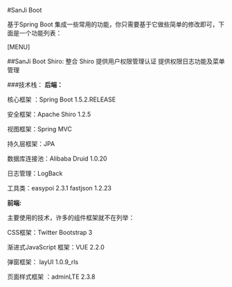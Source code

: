 #SanJi Boot

基于Spring Boot 集成一些常用的功能，你只需要基于它做些简单的修改即可，下面是一个功能列表：

[MENU]

##SanJi Boot Shiro:
整合 Shiro 提供用户权限管理认证 提供权限日志功能及菜单管理

###技术栈：
**后端：**

核心框架 ：Spring Boot 1.5.2.RELEASE

安全框架：Apache Shiro 1.2.5

视图框架：Spring MVC

持久层框架：JPA

数据库连接池：Alibaba Druid 1.0.20

日志管理：LogBack

工具类：easypoi 2.3.1 fastjson 1.2.23

**前端:**

主要使用的技术，许多的组件框架就不在列举：

CSS框架：Twitter Bootstrap 3

渐进式JavaScript 框架：VUE 2.2.0

弹窗框架： layUI 1.0.9_rls

页面样式框架 ：adminLTE 2.3.8
